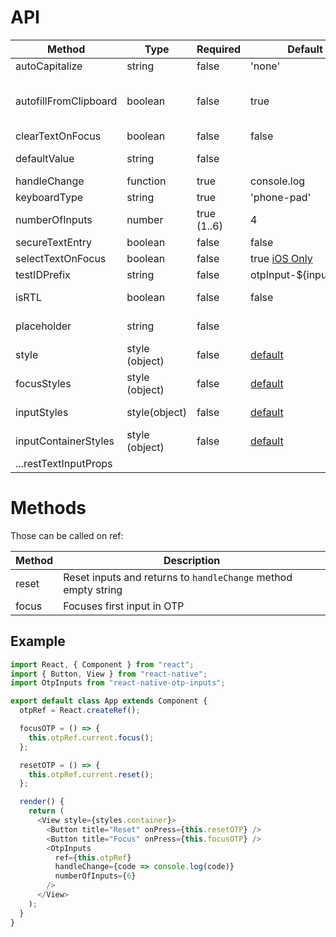 # API

| Method                | Type           | Required    | Default                                 | Description                                                              |
| --------------------- | -------------- | ----------- | --------------------------------------- | ------------------------------------------------------------------------ |
| autoCapitalize        | string         | false       | 'none'                                  |                                                                          |
| autofillFromClipboard | boolean        | false       | true                                    | You can set it to `false` if want to switch off autofill from clipboard. |
| clearTextOnFocus      | boolean        | false       | false                                   |                                                                          |
| defaultValue          | string         | false       |                                         | Sets default value for otp inputs                                        |
| handleChange          | function       | true        | console.log                             | Returns otp code.                                                        |
| keyboardType          | string         | true        | 'phone-pad'                             |                                                                          |
| numberOfInputs        | number         | true (1..6) | 4                                       | Inputs count to render.                                                  |
| secureTextEntry       | boolean        | false       | false                                   |                                                                          |
| selectTextOnFocus     | boolean        | false       | true [iOS Only](./src/OtpInput.tsx#L56) |                                                                          |
| testIDPrefix          | string         | false       | otpInput-\${inputIndex}                 | Prefix for testID.                                                       |
| isRTL                 | boolean        | false       | false                                   | Preferably I18nManager.isRTL.                                            |
| placeholder           | string         | false       |                                         | Placeholder for the input boxes.                                         |
| style                 | style (object) | false       | [default](./src/index.tsx#L275)         | Applied to whole container.                                              |
| focusStyles           | style (object) | false       | [default](./src/index.tsx#L275)         | Applied to the input on focus.                                           |
| inputStyles           | style(object)  | false       | [default](./src/index.tsx#L275)         | Applied to single input.                                                 |
| inputContainerStyles  | style (object) | false       | [default](./src/index.tsx#L275)         | Applied to each input container.                                         |
| ...restTextInputProps |                |             |                                         | [TextInput](https://facebook.github.io/react-native/docs/textinput)      |

# Methods

Those can be called on ref:

| Method | Description                                                    |
| ------ | -------------------------------------------------------------- |
| reset  | Reset inputs and returns to `handleChange` method empty string |
| focus  | Focuses first input in OTP                                     |

## Example

```js
import React, { Component } from "react";
import { Button, View } from "react-native";
import OtpInputs from "react-native-otp-inputs";

export default class App extends Component {
  otpRef = React.createRef();

  focusOTP = () => {
    this.otpRef.current.focus();
  };

  resetOTP = () => {
    this.otpRef.current.reset();
  };

  render() {
    return (
      <View style={styles.container}>
        <Button title="Reset" onPress={this.resetOTP} />
        <Button title="Focus" onPress={this.focusOTP} />
        <OtpInputs
          ref={this.otpRef}
          handleChange={code => console.log(code)}
          numberOfInputs={6}
        />
      </View>
    );
  }
}
```
